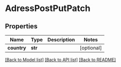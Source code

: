 # AdressPostPutPatch

## Properties
Name | Type | Description | Notes
------------ | ------------- | ------------- | -------------
**country** | **str** |  | [optional] 

[[Back to Model list]](../README.md#documentation-for-models) [[Back to API list]](../README.md#documentation-for-api-endpoints) [[Back to README]](../README.md)


